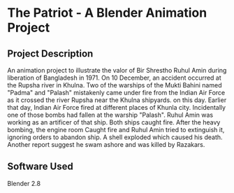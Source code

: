 <h1>The Patriot - A Blender Animation Project</h2>

<h2>Project Description</h2>
<p>
An animation project to illustrate the valor of Bir Shrestho Ruhul Amin during liberation of Bangladesh in 1971. On 10 December, an accident occurred at the Rupsha river in Khulna. Two of the warships of the Mukti Bahini named "Padma" and "Palash" mistakenly came under fire from the Indian Air Force as it crossed the river Rupsha near the Khulna shipyards. on this day. Earlier that day, Indian Air Force fired at different places of Khunla city. Incidentally one of those bombs had fallen at the warship "Palash". Ruhul Amin was working as an artificer of that ship. Both ships caught fire. After the heavy bombing, the engine room Caught fire and Ruhul Amin tried to extinguish it, ignoring orders to abandon ship. A shell exploded which caused his death. Another report suggest he swam ashore and was killed by Razakars.
</p>

<h2>Software Used</h2>
<p>
Blender 2.8
</p>
